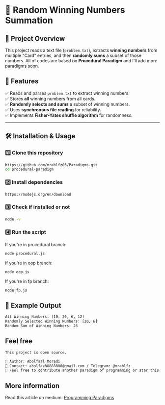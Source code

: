 # 🎲 Random Winning Numbers Summation

## 📌 Project Overview
This project reads a text file (`problem.txt`), extracts **winning numbers** from multiple "Card" entries, and then **randomly sums** a subset of those numbers.
All of codes are based on **Procedural Paradigm** and I'll add more paradigms soon.

## 🚀 Features
✅ Reads and parses `problem.txt` to extract winning numbers.  
✅ Stores **all** winning numbers from all cards.  
✅ **Randomly selects and sums** a subset of winning numbers.  
✅ Uses **synchronous file reading** for reliability.  
✅ Implements **Fisher-Yates shuffle algorithm** for randomness.  

---

## 🛠️ Installation & Usage

### 1️⃣ Clone this repository
```sh
https://github.com/mrablfz05/Paradigms.git
cd procedural-paradigm
```

### 2️⃣ Install dependencies
```sh
https://nodejs.org/en/download
```

### 3️⃣ Check if installed or not
```sh
node -v
```

### 4️⃣ Run the script
If you're in procedural branch:
```sh
node procedural.js
```

If you're in oop branch:
```sh
node oop.js
```

If you're in fp branch:
```sh
node fp.js
```

## 📌 Example Output
```sh
All Winning Numbers: [10, 20, 6, 12]
Randomly Selected Winning Numbers: [20, 6]
Random Sum of Winning Numbers: 26
```

## Feel free
```sh
This project is open source.

📌 Author: Abolfazl Moradi
📧 Contact: abolfaz88888888@gmail.com / Telegram: @mrablfz
🌟 Feel free to contribute another paradigm of programming or star this repository! ⭐
```
## More information

Read this article on medium:
[Programming Paradigms](https://medium.com/@mrablfz05/programming-paradigms-c8dbf6ad7018)
